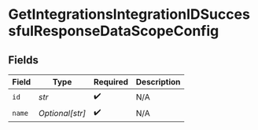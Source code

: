 # GetIntegrationsIntegrationIDSuccessfulResponseDataScopeConfig


## Fields

| Field              | Type               | Required           | Description        |
| ------------------ | ------------------ | ------------------ | ------------------ |
| `id`               | *str*              | :heavy_check_mark: | N/A                |
| `name`             | *Optional[str]*    | :heavy_check_mark: | N/A                |